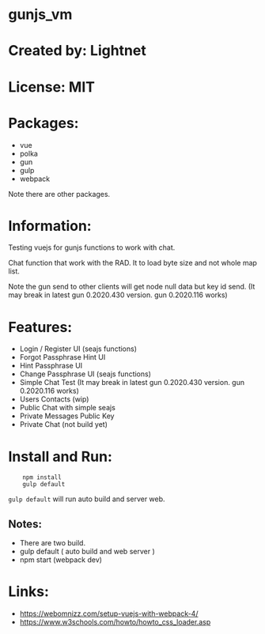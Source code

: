 # gunjs_vm

# Created by: Lightnet

# License: MIT

# Packages:
 * vue
 * polka
 * gun
 * gulp
 * webpack

Note there are other packages.

# Information:
 Testing vuejs for gunjs functions to work with chat.

 Chat function that work with the RAD. It to load byte size and not whole map list.
 
 Note the gun send to other clients will get node null data but key id send. (It may break in latest gun 0.2020.430 version. gun 0.2020.116 works)

# Features:
 * Login / Register UI (seajs functions)
 * Forgot Passphrase Hint UI
 * Hint Passphrase UI
 * Change Passphrase UI (seajs functions)
 * Simple Chat Test (It may break in latest gun 0.2020.430 version. gun 0.2020.116 works)
 * Users Contacts (wip)
 * Public Chat with simple seajs
 * Private Messages Public Key
 * Private Chat (not build yet)

# Install and Run:

```
    npm install
    gulp default
```
`gulp default` will run auto build and server web.

## Notes:
 * There are two build.
 * gulp default ( auto build and web server )
 * npm start (webpack dev)

# Links:
 * https://webomnizz.com/setup-vuejs-with-webpack-4/
 * https://www.w3schools.com/howto/howto_css_loader.asp

